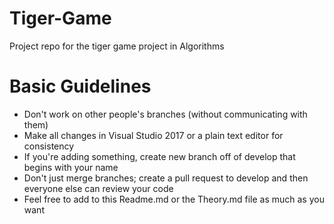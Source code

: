 # Tiger-Game
Project repo for the tiger game project in Algorithms

# Basic Guidelines

- Don't work on other people's branches (without communicating with them)
- Make all changes in Visual Studio 2017 or a plain text editor for consistency
- If you're adding something, create new branch off of develop that begins with your name
- Don't just merge branches; create a pull request to develop and then everyone else can review your code
- Feel free to add to this Readme.md or the Theory.md file as much as you want

